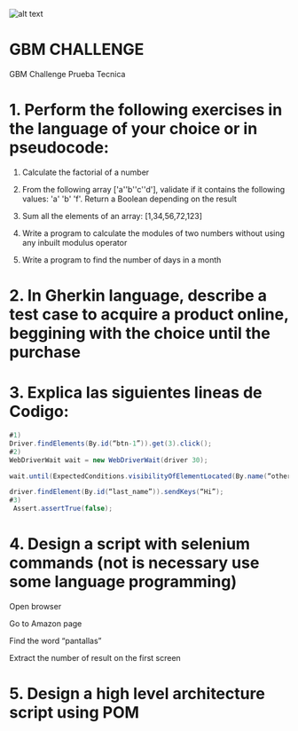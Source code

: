 
![alt text](https://gbm.com/wp-content/uploads//2021/05/GBM.svg)
# GBM CHALLENGE
GBM Challenge Prueba Tecnica
# 1. Perform the following exercises in the language of your choice or in pseudocode:

1. Calculate the factorial of a number

2. From the following array ['a''b''c''d'], validate if it contains the following values: 'a' 'b' 'f'. Return a Boolean depending on the result

3. Sum all the elements of an array: [1,34,56,72,123]

4. Write a program to calculate the modules of two numbers without using any inbuilt modulus operator

5. Write a program to find the number of days in a month

 

# 2. In Gherkin language, describe a test case to acquire a product online, beggining with the choice until the purchase

 

# 3. Explica las siguientes lineas de Codigo:
```cs
#1)
Driver.findElements(By.id(“btn-1”)).get(3).click();
#2)
WebDriverWait wait = new WebDriverWait(driver 30); 

wait.until(ExpectedConditions.visibilityOfElementLocated(By.name(“other-button”)));

driver.findElement(By.id(“last_name”)).sendKeys(“Hi”);
#3)
 Assert.assertTrue(false);
```

 

# 4. Design a script with selenium commands (not is necessary use some language programming)

Open browser

Go to Amazon page

Find  the word “pantallas”

Extract the number of result on the first screen

 

# 5. Design a high level architecture script using POM
